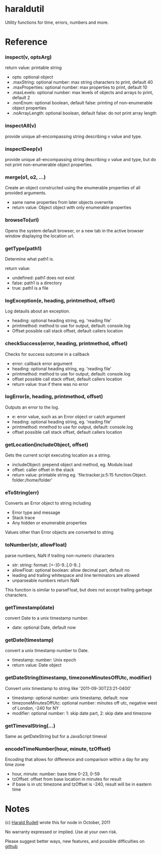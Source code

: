 # haraldutil
Utility functions for time, errors, numbers and more.

# Reference

### inspect(v, optsArg)
return value: printable string

* opts: optional object
* .maxString: optional number: max string characters to print, default 40
* .maxProperties: optional number: max properties to print, default 10
* .maxLevels: optional number: max levels of objects and arrays to print, default 2
* .nonEnum: optional boolean, default false: printing of non-enumerable object properties
* .noArrayLength: optional boolean, default false: do not print array length

### inspectAll(v)
provide unique all-encompassing string describing v value and type.

### inspectDeep(v)
provide unique all-encompassing string describing v value and type, but do not print non-enumerable object properties.

### merge(o1, o2, ...)
Create an object constructed using the enumerable properties of all provided arguments.

* same name properties from later objects overwrite
* return value: Object object with only enumerable properties

### browseTo(url)
Opens the system default browser, or a new tab in the active browser window displaying the location url.

### getType(path1)
Determine what path1 is.

return value:

* undefined: path1 does not exist
* false: path1 is a directory
* true: path1 is a file

### logException(e, heading, printmethod, offset)
Log detauils about an exception.

* heading: optional heading string, eg. 'reading file'
* printmethod: method to use for output, default: console.log
* Offset possible call stack offset, default callers location

### checkSuccess(error, heading, printmethod, offset)
Checks for success outcome in a callback

* error: callback error argument
* heading: optional heading string, eg. 'reading file'
* printmethod: method to use for output, default: console.log
* offset possible call stack offset, default callers location
* return value: true if there was no error

### logError(e, heading, printmethod, offset)
Outputs an error to the log.

* e: error value, such as an Error object or catch argument
* heading: optional heading string, eg. 'reading file'
* printmethod: mnethod to use for output, default: console.log
* offset possible call stack offset, default callers location

### getLocation(includeObject, offset)
Gets the current script executing location as a string.

* includeObject: prepend object and method, eg. Module.load
* offset: caller offset in the stack
* return value: printable string eg. 'file:tracker.js:5:15 function:Object.<anonymous> folder:/home/folder'

### eToString(err)
Converts an Error object to string including

* Error type and message
* Stack trace
* Any hidden or enumerable properties

Values other than Error objects are converted to string

### toNumber(str, allowFloat)
parse numbers, NaN if trailing non-numeric characters

* str: string: format: [+-]0-9..[.0-9..]
* allowFloat: optional boolean: allow decimal part, default no
* leading and trailing whitespace and line terminators are allowed
* unparseable numbers return NaN

This function is similar to parseFloat, but does not accept trailing garbage characters.

### getTimestamp(date)
convert Date to a unix timestamp number.

* date: optional Date, default now

### getDate(timestamp)
convert a unix timestamp number to Date.

* timestamp: number: Unix epoch
* return value: Date object

### getDateString(timestamp, timezoneMinutesOffUtc, modifier)
Convert unix timestamp to string like '2011-09-30T23:21-0400'

* timestamp: optional number: unix timestamp, default: now
* timezoneMinutesOffUtc: optional number: minutes off utc, negative west of London, -240 for NY
* modifier: optional number: 1: skip date part, 2: skip date and timezone

### getTimevalString(...)
Same as getDateString but for a JavaScript timeval

### encodeTimeNumber(hour, minute, tzOffset)
Encoding that allows for difference and comparison within a day for any time zone

* hour, minute: number: base time 0-23, 0-59
* tzOffset: offset from base location in minutes for result
* if base is in utc timezone and tzOffset is -240, result will be in eastern time

# Notes

(c) [Harald Rudell](http://www.haraldrudell.com) wrote this for node in October, 2011

No warranty expressed or implied. Use at your own risk.

Please suggest better ways, new features, and possible difficulties on [github](https://github.com/haraldrudell/haraldutil)